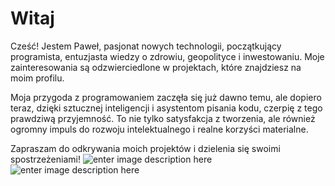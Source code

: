 # Witaj
Cześć! Jestem Paweł, pasjonat nowych technologii, początkujący programista, entuzjasta wiedzy o zdrowiu, geopolityce i inwestowaniu. Moje zainteresowania są odzwierciedlone w projektach, które znajdziesz na moim profilu.

Moja przygoda z programowaniem zaczęła się już dawno temu, ale dopiero teraz, dzięki sztucznej inteligencji i asystentom pisania kodu, czerpię z tego prawdziwą przyjemność. To nie tylko satysfakcja z tworzenia, ale również ogromny impuls do rozwoju intelektualnego i realne korzyści materialne.

Zapraszam do odkrywania moich projektów i dzielenia się swoimi spostrzeżeniami!
![enter image description here](https://img.shields.io/badge/Git-F05032.svg?style=for-the-badge&logo=Git&logoColor=white)![enter image description here](https://img.shields.io/badge/GitHub-181717.svg?style=for-the-badge&logo=GitHub&logoColor=white)


